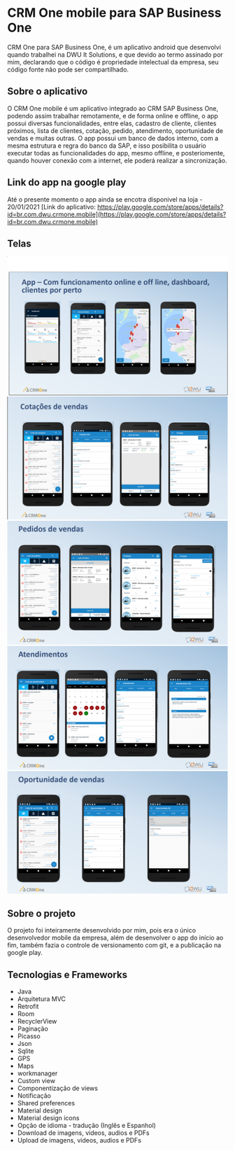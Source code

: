 # CRM One mobile para SAP Business One

CRM One para SAP Business One, é um aplicativo android que desenvolvi quando trabalhei na DWU It Solutions, 
e que devido ao termo assinado por mim, declarando que o código é propriedade intelectual da empresa, seu código fonte não pode ser compartilhado.

## Sobre o aplicativo

O CRM One mobile é um aplicativo integrado ao CRM SAP Business One, podendo assim trabalhar remotamente,
e de forma online e offline, o app possui diversas funcionalidades, entre elas, cadastro de cliente, clientes próximos, lista de clientes, 
cotação, pedido, atendimento, oportunidade de vendas e muitas outras.
O app possui um banco de dados interno, com a mesma estrutura e regra do banco da SAP, e isso posibilita o usuário executar todas as funcionalidades do app, mesmo offline,
e posteriomente, quando houver conexão com a internet, ele poderá realizar a sincronização.

## Link do app na google play

Até o presente momento o app ainda se encotra disponivel na loja - 20/01/2021
[Link do aplicativo: https://play.google.com/store/apps/details?id=br.com.dwu.crmone.mobile](https://play.google.com/store/apps/details?id=br.com.dwu.crmone.mobile)

## Telas

![png](https://github.com/patriciojdutra/CRM-One-para-SAP-Business-One/blob/main/crm1.PNG)
![png](https://github.com/patriciojdutra/CRM-One-para-SAP-Business-One/blob/main/crm2.PNG)
![png](https://github.com/patriciojdutra/CRM-One-para-SAP-Business-One/blob/main/crm3.PNG)
![png](https://github.com/patriciojdutra/CRM-One-para-SAP-Business-One/blob/main/crm4.PNG)
![png](https://github.com/patriciojdutra/CRM-One-para-SAP-Business-One/blob/main/crm5.PNG)

## Sobre o projeto

O projeto foi inteiramente desenvolvido por mim, pois era o único desenvolvedor mobile da empresa,
além de desenvolver o app do início ao fim, também fazia o controle de versionamento com git, e a publicação na google play.

## Tecnologias e Frameworks

* Java
* Arquitetura MVC
* Retrofit
* Room
* RecyclerView
* Paginação
* Picasso
* Json
* Sqlite
* GPS
* Maps
* workmanager
* Custom view
* Componentização de views
* Notificação
* Shared preferences
* Material design
* Material design icons
* Opção de idioma - tradução (Inglês e Espanhol)
* Download de imagens, videos, audios e PDFs
* Upload de imagens, videos, audios e PDFs





